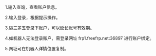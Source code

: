 1.输入查询，查看账户信息。


2.输入登录，根据提示操作。


3.隔三差五登录下账户，可以延长账号有效期。



4.如机器人无法登录账户，需登录网址  frp1.freefrp.net:36897  进行账户绑定。




5.网址可在机器人详情位置复制。
